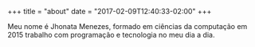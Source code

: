+++
title = "about"
date = "2017-02-09T12:40:33-02:00"
+++

Meu nome é Jhonata Menezes, formado em ciências da computação em 2015 trabalho com programação e tecnologia no meu dia a dia.

